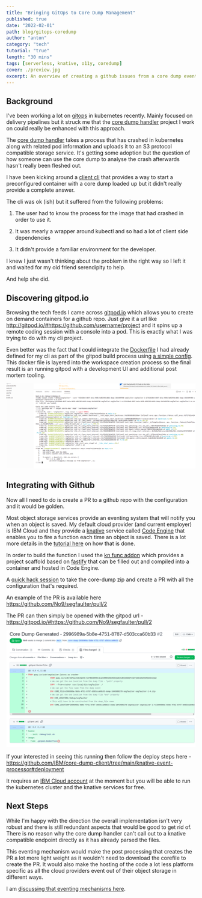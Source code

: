 ```yaml
---
title: "Bringing GitOps to Core Dump Management"
published: true
date: "2022-02-01"
path: blog/gitops-coredump
author: "anton"
category: "tech"
tutorial: "true"
length: "30 mins"
tags: [serverless, knative, o11y, coredump]
cover: ./preview.jpg
excerpt: An overview of creating a github issues from a core dump event.
---
```


## Background

I've been working a lot on [gitops](https://docs.openshift.com/container-platform/4.7/cicd/gitops/understanding-openshift-gitops.html) in kubernetes recently.
Mainly focused on delivery pipelines but it struck me that the [core dump handler](https://github.com/IBM/core-dump-handler) project I work on could really be enhanced with this approach.

The [core dump handler](https://github.com/IBM/core-dump-handler) takes a process that has crashed in kubernetes along with related pod information and uploads it to an S3 protocol compatible storage service. It's getting some adoption but the question of how someone can use the core dump to analyse the crash afterwards hasn't really been fleshed out.

I have been kicking around a [client cli](https://github.com/IBM/core-dump-client) that provides a way to start a preconfigured container with a core dump loaded up but it didn't really provide a complete answer.

The cli was ok (ish) but it suffered from the following problems:

1. The user had to know the process for the image that had crashed in order to use it.

2. It was mearly a wrapper around kubectl and so had a lot of client side dependencies

3. It didn't provide a familiar environment for the developer.

I knew I just wasn't thinking about the problem in the right way so I left it and waited for my old friend serendipity to help.

And help she did.

## Discovering gitpod.io

Browsing the tech feeds I came across [gitpod.io](https://www.gitpod.io/) which allows you to create on demand containers for a github repo.
Just give it a url like http://gitpod.io/#https://github.com/username/project and it spins up a remote coding session with a console into a pod.
This is exactly what I was trying to do with my cli project.

Even better was the fact that I could integrate the [Dockerfile](https://github.com/IBM/core-dump-client/blob/main/default/Dockerfile) I had already defined for my cli as part of the gitpod build process using [a simple config](https://www.gitpod.io/docs/config-docker). This docker file is layered into the workspace creation process so the final result is an running gitpod with a development UI and additional post mortem tooling.

![Gitpod with core image downloaded, unzipped and backtraced](images/printsource.png)

## Integrating with Github

Now all I need to do is create a PR to a github repo with the configuration and it would be golden.

Most object storage services provide an eventing system that will notify you when an object is saved. My default cloud provider (and current employer) is IBM Cloud and they provide a [knative](https://knative.dev/docs/) service called [Code Engine](https://www.ibm.com/cloud/code-engine) that enables you to fire a function each time an object is saved.
There is a lot more details in the [tutorial here](https://cloud.ibm.com/docs/codeengine?topic=codeengine-subscribe-cos-tutorial) on how that is done.

In order to build the function I used the [kn func addon](https://github.com/knative-sandbox/kn-plugin-func/blob/main/docs/README.md) which provides a project scaffold based on [fastify](https://www.fastify.io/) that can be filled out and compiled into a container and hosted in Code Engine.

A [quick hack session](https://github.com/IBM/core-dump-client/blob/main/knative-event-processor/index.js) to take the core-dump zip and create a PR with all the configuration that's required.

An example of the PR is available here https://github.com/No9/segfaulter/pull/2

The PR can then simply be opened with the gitpod url - https://gitpod.io/#https://github.com/No9/segfaulter/pull/2

![The Github PR](images/gitfiles.png)

If your interested in seeing this running then follow the deploy steps here - https://github.com/IBM/core-dump-client/tree/main/knative-event-processor#deployment

It requires an [IBM Cloud account](https://cloud.ibm.com/registration) at the moment but you will be able to run the kubernetes cluster and the knative services for free.

## Next Steps

While I'm happy with the direction the overall implementation isn't very robust and there is still redundant aspects that would be good to get rid of.
There is no reason why the core dump handler can't call out to a knative compatible endpoint directly as it has already parsed the files.

This eventing mechanism would make the post processing that creates the PR a lot more light weight as it wouldn't need to download the corefile to create the PR.
It would also make the hosting of the code a lot less platform specific as all the cloud providers event out of their object storage in different ways.

 I am [discussing that eventing mechanisms here](https://github.com/IBM/core-dump-handler/discussions/61).

